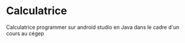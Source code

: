 # Calculatrice
Calculatrice programmer sur android studio en Java dans le cadre d'un cours au cégep

